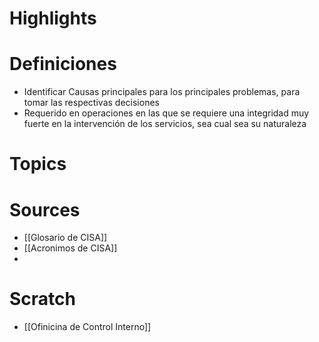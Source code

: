 # Highlights

# Definiciones
* Identificar Causas principales para los principales problemas, para tomar las respectivas decisiones
* Requerido en operaciones en las que se requiere una integridad muy fuerte en la intervención de los servicios, sea cual sea su naturaleza

# Topics

# Sources
* [[Glosario de CISA]]
* [[Acronimos de CISA]]
* 
# Scratch
* [[Ofinicina de Control Interno]]

